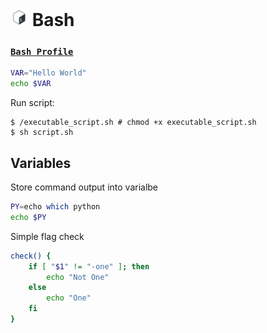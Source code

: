 # <img src="https://github.com/sergius-la/icon_links/blob/master/img/bash.png" width="28" height="28"> Bash

### [`Bash Profile`](/bash/bash_profile.md)

```bash
VAR="Hello World" 
echo $VAR
```

Run script:
```shell
$ /executable_script.sh # chmod +x executable_script.sh
$ sh script.sh 
```

## Variables

Store command output into varialbe

```bash
PY=echo which python
echo $PY
```

Simple flag check
```bash
check() {
    if [ "$1" != "-one" ]; then
        echo "Not One"
    else 
        echo "One"
    fi
}
```